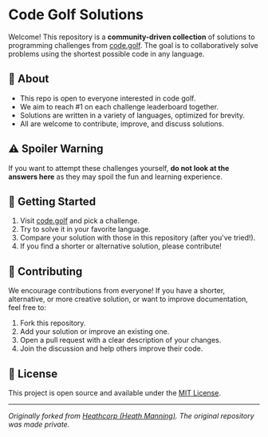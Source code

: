 # Code Golf Solutions

Welcome! This repository is a **community-driven collection** of solutions to programming challenges from [code.golf](https://code.golf). The goal is to collaboratively solve problems using the shortest possible code in any language.

## 🚩 About

- This repo is open to everyone interested in code golf.
- We aim to reach #1 on each challenge leaderboard together.
- Solutions are written in a variety of languages, optimized for brevity.
- All are welcome to contribute, improve, and discuss solutions.

## ⚠️ Spoiler Warning

If you want to attempt these challenges yourself, **do not look at the answers here** as they may spoil the fun and learning experience.

## 🏁 Getting Started

1. Visit [code.golf](https://code.golf) and pick a challenge.
2. Try to solve it in your favorite language.
3. Compare your solution with those in this repository (after you've tried!).
4. If you find a shorter or alternative solution, please contribute!

## 🤝 Contributing

We encourage contributions from everyone! If you have a shorter, alternative, or more creative solution, or want to improve documentation, feel free to:

1. Fork this repository.
2. Add your solution or improve an existing one.
3. Open a pull request with a clear description of your changes.
4. Join the discussion and help others improve their code.

## 📜 License

This project is open source and available under the [MIT License](LICENSE).

---

_Originally forked from [Heathcorp (Heath Manning)](https://github.com/Heathcorp). The original repository was made private._

